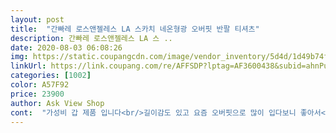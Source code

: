 ```yaml
---
layout: post 
title:  "간빠레 로스앤젤레스 LA 스카치 네온형광 오버핏 반팔 티셔츠" 
description: 간빠레 로스앤젤레스 LA 스 ..
date: 2020-08-03 06:08:26 
img: https://static.coupangcdn.com/image/vendor_inventory/5d4d/1d49b74fbb851262f1c2d4c67f6ec0734a22a5cec75301861c3246654fbd.JPG 
linkUrl: https://link.coupang.com/re/AFFSDP?lptag=AF3600438&subid=ahnPublicAsk&pageKey=1573894330&itemId=2691381801&vendorItemId=70681833872&traceid=V0-113-1a22b9ac1e34110a 
categories: [1002] 
color: A57F92 
price: 23900 
author: Ask View Shop 
cont:  "가성비 갑 제품 입니다<br/>길이감도 있고 요즘 오버핏으로 많이 입다보니 좋아서<br/>믿고 구매하심될듯... <br/><br/>바로 다른색상으로 재구매했어요.<br/><br/>일단 저는 여자입니다^^  신랑이랑같이 입을려고 주문했는데요와 진짜 옷재질도 좋고 핏도 참이쁘네요ㅎ 신랑이 입었는데 핏도 살고 이쁘더라고요ㅎ<br/>재질이 부드럽고 오버핏이라 편하게 입을거같고<br/>저도 레깅스에 입어봤는데 꽤 괜찮아요ㅎ 재구매할생각입니다ㅎ다른색상으로ㅎ<br/>" 
---
```

